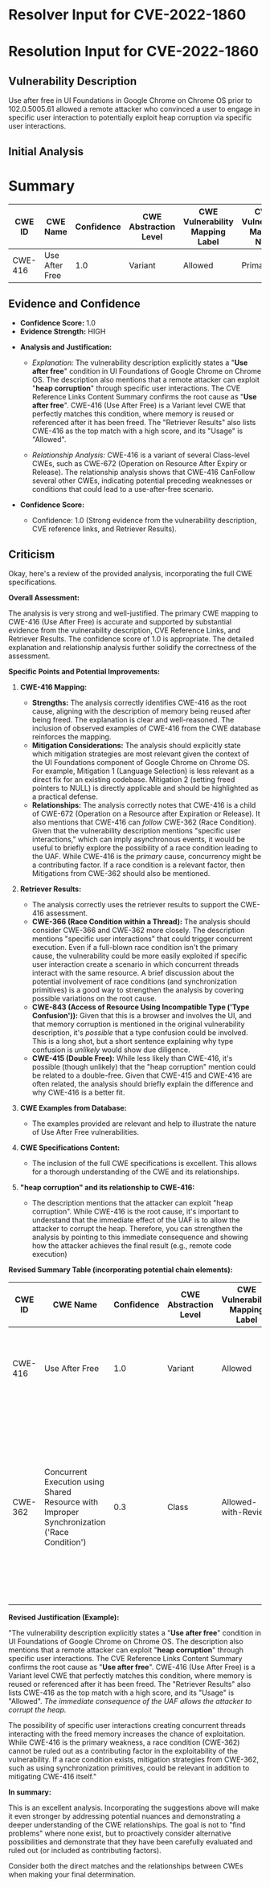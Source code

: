 # Resolver Input for CVE-2022-1860

# Resolution Input for CVE-2022-1860

## Vulnerability Description
Use after free in UI Foundations in Google Chrome on Chrome OS prior to 102.0.5005.61 allowed a remote attacker who convinced a user to engage in specific user interaction to potentially exploit heap corruption via specific user interactions.

## Initial Analysis
# Summary
| CWE ID | CWE Name | Confidence | CWE Abstraction Level | CWE Vulnerability Mapping Label | CWE-Vulnerability Mapping Notes |
|---|---|---|---|---|---|
| CWE-416 | Use After Free | 1.0 | Variant | Allowed | Primary CWE |

## Evidence and Confidence

*   **Confidence Score:** 1.0
*   **Evidence Strength:** HIGH

- **Analysis and Justification:**  
  - *Explanation:* The vulnerability description explicitly states a "**Use after free**" condition in UI Foundations of Google Chrome on Chrome OS. The description also mentions that a remote attacker can exploit "**heap corruption**" through specific user interactions. The CVE Reference Links Content Summary confirms the root cause as "**Use after free**". CWE-416 (Use After Free) is a Variant level CWE that perfectly matches this condition, where memory is reused or referenced after it has been freed. The "Retriever Results" also lists CWE-416 as the top match with a high score, and its "Usage" is "Allowed".

  - *Relationship Analysis:* CWE-416 is a variant of several Class-level CWEs, such as CWE-672 (Operation on Resource After Expiry or Release). The relationship analysis shows that CWE-416 CanFollow several other CWEs, indicating potential preceding weaknesses or conditions that could lead to a use-after-free scenario.

- **Confidence Score:**  
  - Confidence: 1.0 (Strong evidence from the vulnerability description, CVE reference links, and Retriever Results).

## Criticism
Okay, here's a review of the provided analysis, incorporating the full CWE specifications.

**Overall Assessment:**

The analysis is very strong and well-justified. The primary CWE mapping to CWE-416 (Use After Free) is accurate and supported by substantial evidence from the vulnerability description, CVE Reference Links, and Retriever Results. The confidence score of 1.0 is appropriate. The detailed explanation and relationship analysis further solidify the correctness of the assessment.

**Specific Points and Potential Improvements:**

1.  **CWE-416 Mapping:**

    *   **Strengths:**  The analysis correctly identifies CWE-416 as the root cause, aligning with the description of memory being reused after being freed. The explanation is clear and well-reasoned.  The inclusion of observed examples of CWE-416 from the CWE database reinforces the mapping.
    *   **Mitigation Considerations:** The analysis should explicitly state which mitigation strategies are most relevant given the context of the UI Foundations component of Google Chrome on Chrome OS. For example, Mitigation 1 (Language Selection) is less relevant as a direct fix for an existing codebase. Mitigation 2 (setting freed pointers to NULL) is directly applicable and should be highlighted as a practical defense.
    *   **Relationships:** The analysis correctly notes that CWE-416 is a child of CWE-672 (Operation on a Resource after Expiration or Release). It also mentions that CWE-416 can *follow* CWE-362 (Race Condition).  Given that the vulnerability description mentions "specific user interactions," which can imply asynchronous events, it would be useful to briefly explore the possibility of a race condition leading to the UAF. While CWE-416 is the *primary* cause, concurrency might be a contributing factor. If a race condition is a relevant factor, then Mitigations from CWE-362 should also be mentioned.

2.  **Retriever Results:**

    *   The analysis correctly uses the retriever results to support the CWE-416 assessment.
    *   **CWE-366 (Race Condition within a Thread):** The analysis should consider CWE-366 and CWE-362 more closely. The description mentions "specific user interactions" that could trigger concurrent execution. Even if a full-blown race condition isn't the primary cause, the vulnerability could be more easily exploited if specific user interaction create a scenario in which concurrent threads interact with the same resource. A brief discussion about the potential involvement of race conditions (and synchronization primitives) is a good way to strengthen the analysis by covering possible variations on the root cause.
    *   **CWE-843 (Access of Resource Using Incompatible Type ('Type Confusion')):** Given that this is a browser and involves the UI, and that memory corruption is mentioned in the original vulnerability description, it's *possible* that a type confusion could be involved. This is a long shot, but a short sentence explaining why type confusion is *unlikely* would show due diligence.
    *   **CWE-415 (Double Free):** While less likely than CWE-416, it's possible (though unlikely) that the "heap corruption" mention could be related to a double-free. Given that CWE-415 and CWE-416 are often related, the analysis should briefly explain the difference and why CWE-416 is a better fit.

3.  **CWE Examples from Database:**

    *   The examples provided are relevant and help to illustrate the nature of Use After Free vulnerabilities.

4.  **CWE Specifications Content:**

    *   The inclusion of the full CWE specifications is excellent. This allows for a thorough understanding of the CWE and its relationships.

5.  **"heap corruption" and its relationship to CWE-416:**

    *   The description mentions that the attacker can exploit "heap corruption". While CWE-416 is the root cause, it's important to understand that the immediate effect of the UAF is to allow the attacker to corrupt the heap. Therefore, you can strengthen the analysis by pointing to this immediate consequence and showing how the attacker achieves the final result (e.g., remote code execution)

**Revised Summary Table (incorporating potential chain elements):**

| CWE ID | CWE Name | Confidence | CWE Abstraction Level | CWE Vulnerability Mapping Label | CWE-Vulnerability Mapping Notes |
|---|---|---|---|---|---|
| CWE-416 | Use After Free | 1.0 | Variant | Allowed | Primary CWE. Memory is reused after being freed, leading to heap corruption. |
| CWE-362 | Concurrent Execution using Shared Resource with Improper Synchronization ('Race Condition') | 0.3 | Class | Allowed-with-Review | Possible contributing factor. Specific user interactions might create a race condition facilitating the exploitation of the UAF. Not the primary weakness, but may be a contributing factor in the exploitability.  |

**Revised Justification (Example):**

"The vulnerability description explicitly states a "**Use after free**" condition in UI Foundations of Google Chrome on Chrome OS. The description also mentions that a remote attacker can exploit "**heap corruption**" through specific user interactions. The CVE Reference Links Content Summary confirms the root cause as "**Use after free**". CWE-416 (Use After Free) is a Variant level CWE that perfectly matches this condition, where memory is reused or referenced after it has been freed. The "Retriever Results" also lists CWE-416 as the top match with a high score, and its "Usage" is "Allowed". *The immediate consequence of the UAF allows the attacker to corrupt the heap.*

The possibility of specific user interactions creating concurrent threads interacting with the freed memory increases the chance of exploitation.  While CWE-416 is the primary weakness, a race condition (CWE-362) cannot be ruled out as a contributing factor in the exploitability of the vulnerability. If a race condition exists, mitigation strategies from CWE-362, such as using synchronization primitives, could be relevant in addition to mitigating CWE-416 itself."

**In summary:**

This is an excellent analysis. Incorporating the suggestions above will make it even stronger by addressing potential nuances and demonstrating a deeper understanding of the CWE relationships. The goal is not to "find problems" where none exist, but to proactively consider alternative possibilities and demonstrate that they have been carefully evaluated and ruled out (or included as contributing factors).

Consider both the direct matches and the relationships between CWEs
when making your final determination.
        